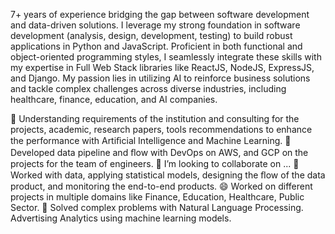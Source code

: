 7+ years of experience bridging the gap between software development and data-driven solutions. I leverage my strong foundation in software development (analysis, design, development, testing) to build robust applications in Python and JavaScript.  Proficient in both functional and object-oriented programming styles, I seamlessly integrate these skills with my expertise in Full Web Stack libraries like ReactJS, NodeJS, ExpressJS, and Django.  My passion lies in utilizing AI to reinforce business solutions and tackle complex challenges across diverse industries, including healthcare, finance, education, and AI companies.

🔭 Understanding requirements of the institution and consulting for the projects, academic, research papers, tools recommendations to enhance the performance with Artiﬁcial Intelligence and Machine Learning.
🌱 Developed data pipeline and ﬂow with DevOps on AWS, and GCP on the projects for the team of engineers.
👯 I’m looking to collaborate on ...
🤔 Worked with data, applying statistical models, designing the ﬂow of the data product, and monitoring the end-to-end products. 😄 Worked on different projects in multiple domains like Finance, Education, Healthcare, Public Sector.
💬 Solved complex problems with Natural Language Processing. Advertising Analytics using machine learning models.
